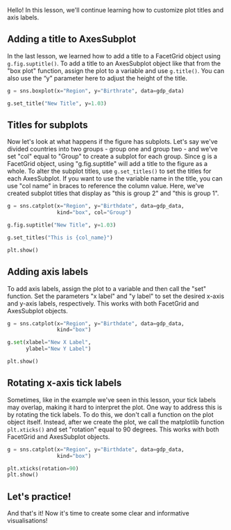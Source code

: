 Hello! In this lesson, we'll continue learning how to customize plot titles and axis labels.
## Adding a title to AxesSubplot
In the last lesson, we learned how to add a title to a FacetGrid object using `g.fig.suptitle()`. To add a title to an AxesSubplot object like that from the "box plot" function, assign the plot to a variable and use `g.title()`. You can also use the “y” parameter here to adjust the height of the title.
```Python
g = sns.boxplot(x="Region", y="Birthrate", data=gdp_data)

g.set_title("New Title", y=1.03)
```
## Titles for subplots
Now let's look at what happens if the figure has subplots. Let's say we've divided countries into two groups - group one and group two - and we've set "col" equal to "Group" to create a subplot for each group. Since g is a FacetGrid object, using "g.fig.suptitle" will add a title to the figure as a whole. To alter the subplot titles, use `g.set_titles()` to set the titles for each AxesSubplot. If you want to use the variable name in the title, you can use "col name" in braces to reference the column value. Here, we've created subplot titles that display as "this is group 2" and "this is group 1".
```Python
g = sns.catplot(x="Region", y="Birthdate", data=gdp_data,
				kind="box", col="Group")

g.fig.suptitle("New Title", y=1.03)

g.set_titles("This is {col_name}")

plt.show()
```
## Adding axis labels
To add axis labels, assign the plot to a variable and then call the "set" function. Set the parameters "x label" and "y label" to set the desired x-axis and y-axis labels, respectively. This works with both FacetGrid and AxesSubplot objects.
```Python
g = sns.catplot(x="Region", y="Birthdate", data=gdp_data,
				kind="box")

g.set(xlabel="New X Label",
	  ylabel="New Y Label")

plt.show()
```
## Rotating x-axis tick labels
Sometimes, like in the example we've seen in this lesson, your tick labels may overlap, making it hard to interpret the plot. One way to address this is by rotating the tick labels. To do this, we don't call a function on the plot object itself. Instead, after we create the plot, we call the matplotlib function `plt.xticks()` and set "rotation" equal to 90 degrees. This works with both FacetGrid and AxesSubplot objects.
```Python
g = sns.catplot(x="Region", y="Birthdate", data=gdp_data,
				kind="box")

plt.xticks(rotation=90)
plt.show()
```
## Let's practice!
And that's it! Now it's time to create some clear and informative visualisations!